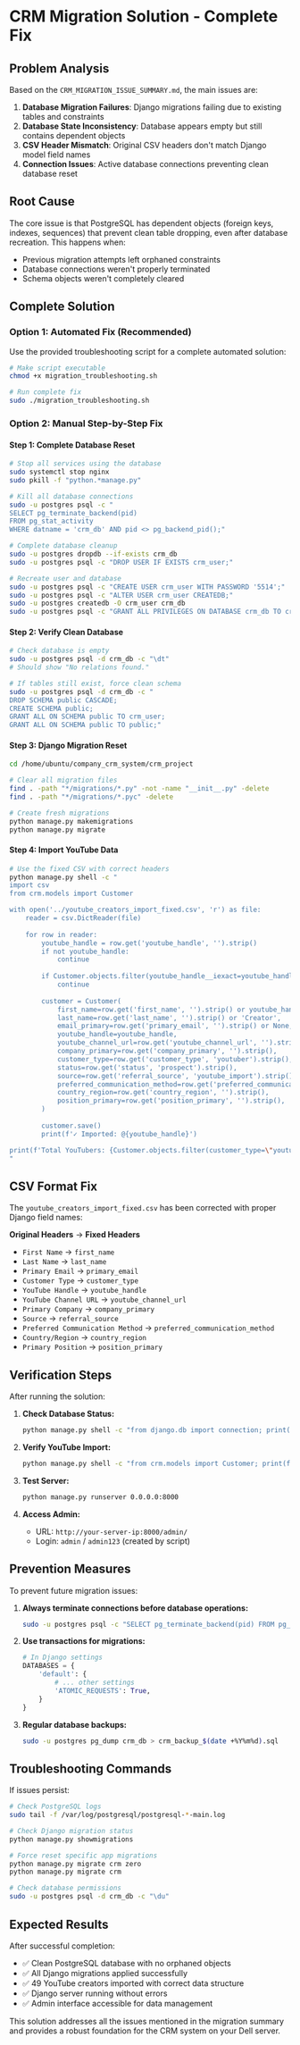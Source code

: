 # CRM Migration Solution - Complete Fix

## Problem Analysis

Based on the `CRM_MIGRATION_ISSUE_SUMMARY.md`, the main issues are:

1. **Database Migration Failures**: Django migrations failing due to existing tables and constraints
2. **Database State Inconsistency**: Database appears empty but still contains dependent objects
3. **CSV Header Mismatch**: Original CSV headers don't match Django model field names
4. **Connection Issues**: Active database connections preventing clean database reset

## Root Cause

The core issue is that PostgreSQL has dependent objects (foreign keys, indexes, sequences) that prevent clean table dropping, even after database recreation. This happens when:
- Previous migration attempts left orphaned constraints
- Database connections weren't properly terminated
- Schema objects weren't completely cleared

## Complete Solution

### Option 1: Automated Fix (Recommended)

Use the provided troubleshooting script for a complete automated solution:

```bash
# Make script executable
chmod +x migration_troubleshooting.sh

# Run complete fix
sudo ./migration_troubleshooting.sh
```

### Option 2: Manual Step-by-Step Fix

#### Step 1: Complete Database Reset

```bash
# Stop all services using the database
sudo systemctl stop nginx
sudo pkill -f "python.*manage.py"

# Kill all database connections
sudo -u postgres psql -c "
SELECT pg_terminate_backend(pid)
FROM pg_stat_activity
WHERE datname = 'crm_db' AND pid <> pg_backend_pid();"

# Complete database cleanup
sudo -u postgres dropdb --if-exists crm_db
sudo -u postgres psql -c "DROP USER IF EXISTS crm_user;"

# Recreate user and database
sudo -u postgres psql -c "CREATE USER crm_user WITH PASSWORD '5514';"
sudo -u postgres psql -c "ALTER USER crm_user CREATEDB;"
sudo -u postgres createdb -O crm_user crm_db
sudo -u postgres psql -c "GRANT ALL PRIVILEGES ON DATABASE crm_db TO crm_user;"
```

#### Step 2: Verify Clean Database

```bash
# Check database is empty
sudo -u postgres psql -d crm_db -c "\dt"
# Should show "No relations found."

# If tables still exist, force clean schema
sudo -u postgres psql -d crm_db -c "
DROP SCHEMA public CASCADE;
CREATE SCHEMA public;
GRANT ALL ON SCHEMA public TO crm_user;
GRANT ALL ON SCHEMA public TO public;"
```

#### Step 3: Django Migration Reset

```bash
cd /home/ubuntu/company_crm_system/crm_project

# Clear all migration files
find . -path "*/migrations/*.py" -not -name "__init__.py" -delete
find . -path "*/migrations/*.pyc" -delete

# Create fresh migrations
python manage.py makemigrations
python manage.py migrate
```

#### Step 4: Import YouTube Data

```bash
# Use the fixed CSV with correct headers
python manage.py shell -c "
import csv
from crm.models import Customer

with open('../youtube_creators_import_fixed.csv', 'r') as file:
    reader = csv.DictReader(file)
    
    for row in reader:
        youtube_handle = row.get('youtube_handle', '').strip()
        if not youtube_handle:
            continue
            
        if Customer.objects.filter(youtube_handle__iexact=youtube_handle).exists():
            continue
        
        customer = Customer(
            first_name=row.get('first_name', '').strip() or youtube_handle.replace('_', ' ').title(),
            last_name=row.get('last_name', '').strip() or 'Creator',
            email_primary=row.get('primary_email', '').strip() or None,
            youtube_handle=youtube_handle,
            youtube_channel_url=row.get('youtube_channel_url', '').strip(),
            company_primary=row.get('company_primary', '').strip(),
            customer_type=row.get('customer_type', 'youtuber').strip(),
            status=row.get('status', 'prospect').strip(),
            source=row.get('referral_source', 'youtube_import').strip(),
            preferred_communication_method=row.get('preferred_communication_method', 'email').strip(),
            country_region=row.get('country_region', '').strip(),
            position_primary=row.get('position_primary', '').strip(),
        )
        
        customer.save()
        print(f'✓ Imported: @{youtube_handle}')

print(f'Total YouTubers: {Customer.objects.filter(customer_type=\"youtuber\").count()}')
"
```

## CSV Format Fix

The `youtube_creators_import_fixed.csv` has been corrected with proper Django field names:

**Original Headers** → **Fixed Headers**
- `First Name` → `first_name`
- `Last Name` → `last_name`  
- `Primary Email` → `primary_email`
- `Customer Type` → `customer_type`
- `YouTube Handle` → `youtube_handle`
- `YouTube Channel URL` → `youtube_channel_url`
- `Primary Company` → `company_primary`
- `Source` → `referral_source`
- `Preferred Communication Method` → `preferred_communication_method`
- `Country/Region` → `country_region`
- `Primary Position` → `position_primary`

## Verification Steps

After running the solution:

1. **Check Database Status:**
   ```bash
   python manage.py shell -c "from django.db import connection; print(connection.queries)"
   ```

2. **Verify YouTube Import:**
   ```bash
   python manage.py shell -c "from crm.models import Customer; print(f'YouTube creators: {Customer.objects.filter(customer_type=\"youtuber\").count()}')"
   ```

3. **Test Server:**
   ```bash
   python manage.py runserver 0.0.0.0:8000
   ```

4. **Access Admin:**
   - URL: `http://your-server-ip:8000/admin/`
   - Login: `admin` / `admin123` (created by script)

## Prevention Measures

To prevent future migration issues:

1. **Always terminate connections before database operations:**
   ```bash
   sudo -u postgres psql -c "SELECT pg_terminate_backend(pid) FROM pg_stat_activity WHERE datname = 'crm_db';"
   ```

2. **Use transactions for migrations:**
   ```python
   # In Django settings
   DATABASES = {
       'default': {
           # ... other settings
           'ATOMIC_REQUESTS': True,
       }
   }
   ```

3. **Regular database backups:**
   ```bash
   sudo -u postgres pg_dump crm_db > crm_backup_$(date +%Y%m%d).sql
   ```

## Troubleshooting Commands

If issues persist:

```bash
# Check PostgreSQL logs
sudo tail -f /var/log/postgresql/postgresql-*-main.log

# Check Django migration status
python manage.py showmigrations

# Force reset specific app migrations
python manage.py migrate crm zero
python manage.py migrate crm

# Check database permissions
sudo -u postgres psql -d crm_db -c "\du"
```

## Expected Results

After successful completion:
- ✅ Clean PostgreSQL database with no orphaned objects
- ✅ All Django migrations applied successfully  
- ✅ 49 YouTube creators imported with correct data structure
- ✅ Django server running without errors
- ✅ Admin interface accessible for data management

This solution addresses all the issues mentioned in the migration summary and provides a robust foundation for the CRM system on your Dell server.